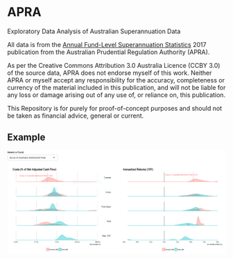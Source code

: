 # APRA
Exploratory Data Analysis of Australian Superannuation Data

All data is from the [Annual Fund-Level Superannuation Statistics](http://www.apra.gov.au/Super/Publications/Pages/superannuation-fund-level-publications.aspx) 2017 publication from the Australian Prudential Regulation Authority (APRA).

As per the Creative Commons Attribution 3.0 Australia Licence (CCBY 3.0) of the source data, APRA does not endorse myself of this work. Neither APRA or myself accept any responsibility for the accuracy, completeness or currency of the material included in this publication, and will not be liable for any loss or damage arising out of any use of, or reliance on, this publication.	

This Repository is for purely for proof-of-concept purposes and should not be taken as financial advice, general or current.

## Example
![alt text](https://github.com/MMerryweather/APRA/blob/master/img/Screenshot.PNG "Example")

